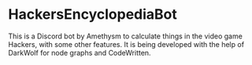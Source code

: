 # HackersEncyclopediaBot

This is a Discord bot by Amethysm to calculate things in the video game Hackers, with some other features. It is being developed with the help of DarkWolf for node graphs and CodeWritten.

